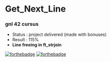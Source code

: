 # Get_Next_Line
### gnl 42 cursus

* Status : project delivered (made with bonuses)
* Result : 115%
* **Line freeing in ft_strjoin**

[![forthebadge](https://forthebadge.com/images/badges/made-with-c.svg)](https://forthebadge.com)
[![forthebadge](https://forthebadge.com/images/badges/powered-by-coffee.svg)](https://forthebadge.com)
